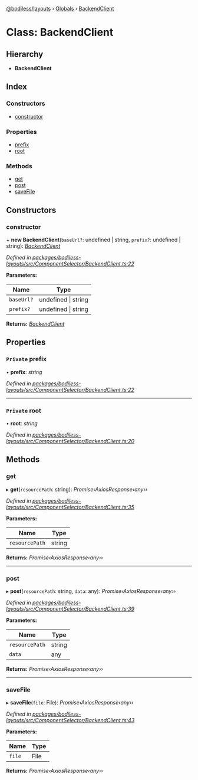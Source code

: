 [@bodiless/layouts](../README.md) › [Globals](../globals.md) › [BackendClient](backendclient.md)

# Class: BackendClient

## Hierarchy

* **BackendClient**

## Index

### Constructors

* [constructor](backendclient.md#constructor)

### Properties

* [prefix](backendclient.md#private-prefix)
* [root](backendclient.md#private-root)

### Methods

* [get](backendclient.md#get)
* [post](backendclient.md#post)
* [saveFile](backendclient.md#savefile)

## Constructors

###  constructor

\+ **new BackendClient**(`baseUrl?`: undefined | string, `prefix?`: undefined | string): *[BackendClient](backendclient.md)*

*Defined in [packages/bodiless-layouts/src/ComponentSelector/BackendClient.ts:22](https://github.com/johnsonandjohnson/Bodiless-JS/blob/d75ac97d/packages/bodiless-layouts/src/ComponentSelector/BackendClient.ts#L22)*

**Parameters:**

Name | Type |
------ | ------ |
`baseUrl?` | undefined &#124; string |
`prefix?` | undefined &#124; string |

**Returns:** *[BackendClient](backendclient.md)*

## Properties

### `Private` prefix

• **prefix**: *string*

*Defined in [packages/bodiless-layouts/src/ComponentSelector/BackendClient.ts:22](https://github.com/johnsonandjohnson/Bodiless-JS/blob/d75ac97d/packages/bodiless-layouts/src/ComponentSelector/BackendClient.ts#L22)*

___

### `Private` root

• **root**: *string*

*Defined in [packages/bodiless-layouts/src/ComponentSelector/BackendClient.ts:20](https://github.com/johnsonandjohnson/Bodiless-JS/blob/d75ac97d/packages/bodiless-layouts/src/ComponentSelector/BackendClient.ts#L20)*

## Methods

###  get

▸ **get**(`resourcePath`: string): *Promise‹AxiosResponse‹any››*

*Defined in [packages/bodiless-layouts/src/ComponentSelector/BackendClient.ts:35](https://github.com/johnsonandjohnson/Bodiless-JS/blob/d75ac97d/packages/bodiless-layouts/src/ComponentSelector/BackendClient.ts#L35)*

**Parameters:**

Name | Type |
------ | ------ |
`resourcePath` | string |

**Returns:** *Promise‹AxiosResponse‹any››*

___

###  post

▸ **post**(`resourcePath`: string, `data`: any): *Promise‹AxiosResponse‹any››*

*Defined in [packages/bodiless-layouts/src/ComponentSelector/BackendClient.ts:39](https://github.com/johnsonandjohnson/Bodiless-JS/blob/d75ac97d/packages/bodiless-layouts/src/ComponentSelector/BackendClient.ts#L39)*

**Parameters:**

Name | Type |
------ | ------ |
`resourcePath` | string |
`data` | any |

**Returns:** *Promise‹AxiosResponse‹any››*

___

###  saveFile

▸ **saveFile**(`file`: File): *Promise‹AxiosResponse‹any››*

*Defined in [packages/bodiless-layouts/src/ComponentSelector/BackendClient.ts:43](https://github.com/johnsonandjohnson/Bodiless-JS/blob/d75ac97d/packages/bodiless-layouts/src/ComponentSelector/BackendClient.ts#L43)*

**Parameters:**

Name | Type |
------ | ------ |
`file` | File |

**Returns:** *Promise‹AxiosResponse‹any››*
